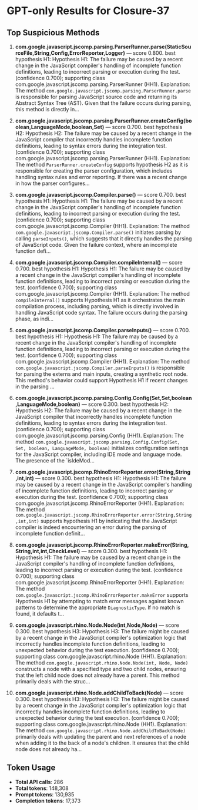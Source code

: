 # GPT-only Results for Closure-37

## Top Suspicious Methods

1. **com.google.javascript.jscomp.parsing.ParserRunner.parse(StaticSourceFile,String,Config,ErrorReporter,Logger)** — score 0.800. best hypothesis H1: Hypothesis H1: The failure may be caused by a recent change in the JavaScript compiler's handling of incomplete function definitions, leading to incorrect parsing or execution during the test. (confidence 0.700); supporting class com.google.javascript.jscomp.parsing.ParserRunner (HH1).
    Explanation: The method `com.google.javascript.jscomp.parsing.ParserRunner.parse` is responsible for parsing JavaScript source code and returning its Abstract Syntax Tree (AST). Given that the failure occurs during parsing, this method is directly in...

2. **com.google.javascript.jscomp.parsing.ParserRunner.createConfig(boolean,LanguageMode,boolean,Set)** — score 0.700. best hypothesis H2: Hypothesis H2: The failure may be caused by a recent change in the JavaScript compiler that incorrectly handles incomplete function definitions, leading to syntax errors during the integration test. (confidence 0.700); supporting class com.google.javascript.jscomp.parsing.ParserRunner (HH1).
    Explanation: The method `ParserRunner.createConfig` supports hypothesis H2 as it is responsible for creating the parser configuration, which includes handling syntax rules and error reporting. If there was a recent change in how the parser configures...

3. **com.google.javascript.jscomp.Compiler.parse()** — score 0.700. best hypothesis H1: Hypothesis H1: The failure may be caused by a recent change in the JavaScript compiler's handling of incomplete function definitions, leading to incorrect parsing or execution during the test. (confidence 0.700); supporting class com.google.javascript.jscomp.Compiler (HH1).
    Explanation: The method `com.google.javascript.jscomp.Compiler.parse()` initiates parsing by calling `parseInputs()`, which suggests that it directly handles the parsing of JavaScript code. Given the failure context, where an incomplete function defi...

4. **com.google.javascript.jscomp.Compiler.compileInternal()** — score 0.700. best hypothesis H1: Hypothesis H1: The failure may be caused by a recent change in the JavaScript compiler's handling of incomplete function definitions, leading to incorrect parsing or execution during the test. (confidence 0.700); supporting class com.google.javascript.jscomp.Compiler (HH1).
    Explanation: The method `compileInternal()` supports Hypothesis H1 as it orchestrates the main compilation process, including parsing, which is directly involved in handling JavaScript code syntax. The failure occurs during the parsing phase, as indi...

5. **com.google.javascript.jscomp.Compiler.parseInputs()** — score 0.700. best hypothesis H1: Hypothesis H1: The failure may be caused by a recent change in the JavaScript compiler's handling of incomplete function definitions, leading to incorrect parsing or execution during the test. (confidence 0.700); supporting class com.google.javascript.jscomp.Compiler (HH1).
    Explanation: The method `com.google.javascript.jscomp.Compiler.parseInputs()` is responsible for parsing the externs and main inputs, creating a synthetic root node. This method's behavior could support Hypothesis H1 if recent changes in the parsing ...

6. **com.google.javascript.jscomp.parsing.Config.Config(Set,Set,boolean,LanguageMode,boolean)** — score 0.300. best hypothesis H2: Hypothesis H2: The failure may be caused by a recent change in the JavaScript compiler that incorrectly handles incomplete function definitions, leading to syntax errors during the integration test. (confidence 0.700); supporting class com.google.javascript.jscomp.parsing.Config (HH1).
    Explanation: The method `com.google.javascript.jscomp.parsing.Config.Config(Set, Set, boolean, LanguageMode, boolean)` initializes configuration settings for the JavaScript compiler, including IDE mode and language mode. The presence of the `isIdeMod...

7. **com.google.javascript.jscomp.RhinoErrorReporter.error(String,String,int,int)** — score 0.300. best hypothesis H1: Hypothesis H1: The failure may be caused by a recent change in the JavaScript compiler's handling of incomplete function definitions, leading to incorrect parsing or execution during the test. (confidence 0.700); supporting class com.google.javascript.jscomp.RhinoErrorReporter (HH1).
    Explanation: The method `com.google.javascript.jscomp.RhinoErrorReporter.error(String,String,int,int)` supports hypothesis H1 by indicating that the JavaScript compiler is indeed encountering an error during the parsing of incomplete function definit...

8. **com.google.javascript.jscomp.RhinoErrorReporter.makeError(String,String,int,int,CheckLevel)** — score 0.300. best hypothesis H1: Hypothesis H1: The failure may be caused by a recent change in the JavaScript compiler's handling of incomplete function definitions, leading to incorrect parsing or execution during the test. (confidence 0.700); supporting class com.google.javascript.jscomp.RhinoErrorReporter (HH1).
    Explanation: The method `com.google.javascript.jscomp.RhinoErrorReporter.makeError` supports Hypothesis H1 by attempting to match error messages against known patterns to determine the appropriate `DiagnosticType`. If no match is found, it defaults t...

9. **com.google.javascript.rhino.Node.Node(int,Node,Node)** — score 0.300. best hypothesis H3: Hypothesis H3: The failure might be caused by a recent change in the JavaScript compiler's optimization logic that incorrectly handles incomplete function definitions, leading to unexpected behavior during the test execution. (confidence 0.700); supporting class com.google.javascript.rhino.Node (HH1).
    Explanation: The method `com.google.javascript.rhino.Node.Node(int, Node, Node)` constructs a node with a specified type and two child nodes, ensuring that the left child node does not already have a parent. This method primarily deals with the struc...

10. **com.google.javascript.rhino.Node.addChildToBack(Node)** — score 0.300. best hypothesis H3: Hypothesis H3: The failure might be caused by a recent change in the JavaScript compiler's optimization logic that incorrectly handles incomplete function definitions, leading to unexpected behavior during the test execution. (confidence 0.700); supporting class com.google.javascript.rhino.Node (HH1).
    Explanation: The method `com.google.javascript.rhino.Node.addChildToBack(Node)` primarily deals with updating the parent and next references of a node when adding it to the back of a node's children. It ensures that the child node does not already ha...


## Token Usage

- **Total API calls**: 286
- **Total tokens**: 148,308
- **Prompt tokens**: 130,935
- **Completion tokens**: 17,373
